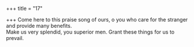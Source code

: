 +++
title = "17"

+++
Come here to this praise song of ours, o you who care for the stranger  and provide many benefits.  
Make us very splendid, you superior men. Grant these things for us to  prevail.  